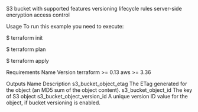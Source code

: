 S3 bucket with supported features
versioning
lifecycle rules
server-side encryption
access control

Usage
To run this example you need to execute:

$ terraform init

$ terraform plan

$ terraform apply

Requirements
Name	Version
terraform	>= 0.13
aws	>= 3.36

Outputs
Name	Description
s3_bucket_object_etag	The ETag generated for the object (an MD5 sum of the object content).
s3_bucket_object_id	The key of S3 object
s3_bucket_object_version_id	A unique version ID value for the object, if bucket versioning is enabled.
